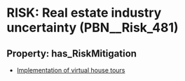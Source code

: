 # RISK: __Real estate industry uncertainty__ (PBN__Risk_481)

## Property: has_RiskMitigation

* [Implementation of virtual house tours](PBN__RiskMitigation_678)

